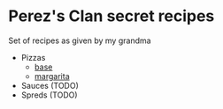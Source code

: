 # Perez's Clan secret recipes

Set of recipes as given by my grandma

- Pizzas 
    - [base](pizzas/base.md)
    - [margarita](pizzas/margarita.md)
- Sauces (TODO)
- Spreds (TODO)

